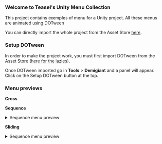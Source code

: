 ### Welcome to Teasel's Unity Menu Collection
This project contains exemples of menu for a Unity project. All these menus are animated using DOTween

You can directly import the whole project from the Asset Store [here]().

### Setup DOTween
In order to make the project work, you must first import DOTween from the Asset Store ([here for the lazies](https://assetstore.unity.com/packages/tools/animation/dotween-hotween-v2-27676)).

Once DOTween imported go in **Tools** > **Demigiant** and a panel will appear. Click on the Setup DOTween button at the top.

### Menu previews
**Cross**

**Sequence**
<details>
  <summary>Sequence menu preview</summary>
  
  ![Sequence menu preview](https://i.imgur.com/nLMP4Mc.gif)
</details>

**Sliding**
<details>
  <summary>Sequence menu preview</summary>
  
  ![Sliding menu preview](https://i.imgur.com/jMYCGQi.gif)
</details>
